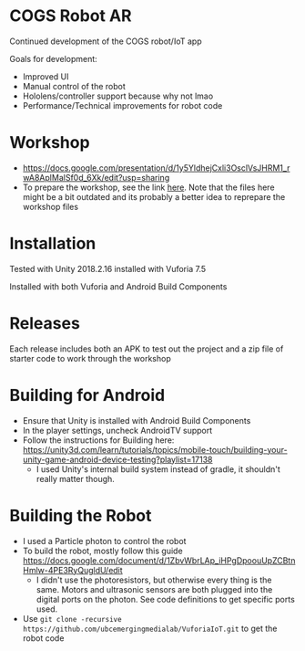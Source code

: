 # COGS Robot AR
Continued development of the COGS robot/IoT app

Goals for development:
* Improved UI
* Manual control of the robot
* Hololens/controller support because why not lmao
* Performance/Technical improvements for robot code

# Workshop
* https://docs.google.com/presentation/d/1y5YldhejCxli3OsclVsJHRM1_rwA8AplMalSf0d_6Xk/edit?usp=sharing
* To prepare the workshop, see the link [here](https://github.com/ubcemergingmedialab/VuforiaIoT/releases/tag/1.0). Note that the files here might be a bit outdated and its probably a better idea to reprepare the workshop files

# Installation
Tested with Unity 2018.2.16 installed with Vuforia 7.5

Installed with both Vuforia and Android Build Components

# Releases
Each release includes both an APK to test out the project and a zip file of starter code to work through the workshop

# Building for Android
* Ensure that Unity is installed with Android Build Components
* In the player settings, uncheck AndroidTV support
* Follow the instructions for Building here: https://unity3d.com/learn/tutorials/topics/mobile-touch/building-your-unity-game-android-device-testing?playlist=17138
  * I used Unity's internal build system instead of gradle, it shouldn't really matter though.

# Building the Robot
* I used a Particle photon to control the robot
* To build the robot, mostly follow this guide https://docs.google.com/document/d/1ZbvWbrLAp_iHPgDpoouUpZCBtnHmlw-4PE3RyQugldU/edit
  * I didn't use the photoresistors, but otherwise every thing is the same. Motors and ultrasonic sensors are both plugged into the digital ports on the photon. See code definitions to get specific ports used.
* Use 
`git clone -recursive https://github.com/ubcemergingmedialab/VuforiaIoT.git`
to get the robot code
